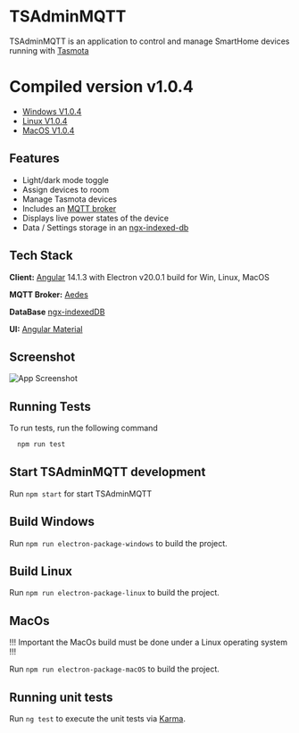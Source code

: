 
# TSAdminMQTT

TSAdminMQTT is an application to control and manage SmartHome devices running with [Tasmota](https://github.com/arendst/Tasmota) 

# Compiled version v1.0.4

- [Windows V1.0.4](https://www.dropbox.com/s/2gd4g0g0cpz70re/TSAdminMQTT_v.1.0.4-win32-x64.zip?dl=1)
- [Linux V1.0.4](https://www.dropbox.com/s/jjf8ymix44lyhw8/TSAdminMQTT_v.1.0.4-linux-x64.zip?dl=1)
- [MacOS V1.0.4](https://www.dropbox.com/s/ugi1u7yv2627hlp/TSAdminMQTT_v.1.0.4-MacOS.zip?dl=1)

## Features

- Light/dark mode toggle
- Assign devices to room
- Manage Tasmota devices
- Includes an [MQTT broker](https://github.com/moscajs/aedes)
- Displays live power states of the device
- Data / Settings storage in an [ngx-indexed-db](https://github.com/assuncaocharles/ngx-indexed-db)


## Tech Stack

**Client:** [Angular](https://angular.io/) 14.1.3 with Electron v20.0.1 build for Win, Linux, MacOS 

**MQTT Broker:** [Aedes](https://github.com/moscajs/aedes)

**DataBase** [ngx-indexedDB](https://github.com/assuncaocharles/ngx-indexed-db)

**UI:** [Angular Material](https://material.angular.io/)


## Screenshot

![App Screenshot](https://i.postimg.cc/02qz0BZb/Screenshot-2022-08-24-094030.png)


## Running Tests

To run tests, run the following command

```bash
  npm run test
```

## Start TSAdminMQTT development

Run `npm start` for start TSAdminMQTT 

## Build Windows

Run `npm run electron-package-windows` to build the project.

## Build Linux 

Run `npm run electron-package-linux` to build the project.

## MacOs

!!! Important the MacOs build must be done under a Linux operating system !!!

Run `npm run electron-package-macOS` to build the project.

## Running unit tests

Run `ng test` to execute the unit tests via [Karma](https://karma-runner.github.io).
